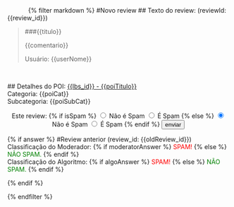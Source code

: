 <!DOCTYPE html>
<html>
  <head>
  <meta charset="UTF-8">
  <title>Spam filter</title>
  <link rel=stylesheet type=text/css href="{{ url_for('static', filename='foghorn.css') }}">
  </head>

<body>
{% filter markdown %}
#Novo review
## Texto do review:
(reviewId: {{review_id}})
<blockquote>
###{{titulo}}<br/>
<p>{{comentario}}</p>
Usuário: {{userNome}}
</blockquote>
<br><p>
## Detalhes do POI:
<a href="http://www.apontador.com.br/local/rj/niteroi/cursos_e_aulas_particulares/{{lbs_id}}/foo.html">{{lbs_id}} - {{poiTitulo}}</a><br/>
Categoria: {{poiCat}}<br/>
Subcategoria: {{poiSubCat}}<br/>

<form action="" method="post">
    <div align = "center">
    Este review:
    {% if isSpam %}
        <input type="radio" name="IsSpam" value="False"> Não é Spam
        <input type="radio" name="IsSpam" value="True" checked> É Spam
    {% else %}
        <input type="radio" name="IsSpam" value="False" checked> Não é Spam
        <input type="radio" name="IsSpam" value="True"> É Spam
    {% endif %}
    <input type='submit' value='enviar' />
    </div>
</form>



{% if answer %}
#Review anterior
(review_id: {{oldReview_id}})<br/>
Classificação do Moderador:
    {% if moderatorAnswer %}<span style="color:red"> SPAM! </span> {% else %} <span style="color:green"> NÃO SPAM. </span> {% endif %}<br/>
Classificação do Algoritmo:
    {% if algoAnswer %}<span style="color:red"> SPAM! </span> {% else %} <span style="color:green"> NÃO SPAM. </span> {% endif %}<br/>

{% endif %}




{% endfilter %}
</body>
</html>
